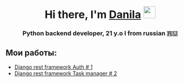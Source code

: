 <h1 align="center">Hi there, I'm <a href="https://t.me/deppkidd" target="_blank">Danila</a> 
<img src="https://github.com/blackcater/blackcater/raw/main/images/Hi.gif" height="32"/></h1>
<h3 align="center">Python backend developer, 21 y.o I from russian 🇷🇺</h3>

Мои работы:
-
- <a href='https://github.com/angelstxrm/dividents' target='_blank'>Django rest framework Auth # 1</a>
- <a href='https://github.com/angelstxrm/drf-todo-list' target='_blank'>Django rest framework Task manager # 2</a>
